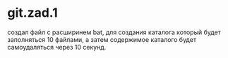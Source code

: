 # git.zad.1
создал файл с расширинем bat, для создания каталога который будет заполняться 10 файлами, а затем содержимое каталого будет самоудаляться через 10 секунд.
